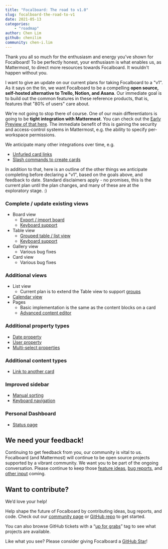 ```yaml
---
title: "Focalboard: The road to v1.0"
slug: focalboard-the-road-to-v1
date: 2021-05-13
categories:
    - "roadmap"
author: Chen Lim
github: chenilim
community: chen-i.lim
---
```


Thank you all so much for the enthusiasm and energy you've shown for Focalboard! To be perfectly honest, your enthusiasm is what enables us, as Mattermost, to direct more resources towards Focalboard. It wouldn't happen without you.

I want to give an update on our current plans for taking Focalboard to a "v1". As it says on the tin, we want Focalboard to be a compelling **open source, self-hosted alternative to Trello, Notion, and Asana**. Our immediate goal is to build out the common features in these reference products, that is, features that "80% of users" care about.

We're not going to stop there of course. One of our main differentiators is going to be **tight integration with Mattermost**. You can check out the [Early Preview of that here](../mattermost-focalboard-early-preview). The immediate benefit of this is gaining the security and access-control systems in Mattermost, e.g. the ability to specify per-workspace permissions.

We anticipate many other integrations over time, e.g.
* [Unfurled card links](https://github.com/mattermost/focalboard/issues/386)
* [Slash commands to create cards](https://github.com/mattermost/focalboard/issues/382)

In addition to that, here is an outline of the other things we anticipate completing before declaring a "v1", based on the goals above, and feedback to date. Standard disclaimers apply - no promises, this is the current plan until the plan changes, and many of these are at the exploratory stage. :)

### Complete / update existing views
* Board view
	* [Export / import board](https://github.com/mattermost/focalboard/issues/261)
	* [Keyboard support](https://github.com/mattermost/focalboard/issues/29)
* Table view
	* [Grouped table / list view](https://github.com/mattermost/focalboard/issues/408)
	* [Keyboard support](https://github.com/mattermost/focalboard/issues/30)
* Gallery view
	* Various bug fixes
* Card view
	* Various bug fixes

### Additional views
* List view
	* Current plan is to extend the Table view to support [groups](https://github.com/mattermost/focalboard/issues/408)
* [Calendar view](https://github.com/mattermost/focalboard/issues/338)
* Pages
	* Basic implementation is the same as the content blocks on a card
	* [Advanced content editor](https://github.com/mattermost/focalboard/issues/166)

### Additional property types
* [Date property](https://github.com/mattermost/focalboard/issues/38)
* [User property](https://github.com/mattermost/focalboard/issues/185)
* [Multi-select properties](https://github.com/mattermost/focalboard/issues/110)

### Additional content types
* [Link to another card](https://github.com/mattermost/focalboard/issues/324)

### Improved sidebar
* [Manual sorting](https://github.com/mattermost/focalboard/issues/299)
* [Keyboard navigation](https://github.com/mattermost/focalboard/issues/28)

### Personal Dashboard
* [Status page](https://github.com/mattermost/focalboard/issues/305)

## We need your feedback!

Continuing to get feedback from you, our community is vital to us. Focalboard (and Mattermost) will continue to be open source projects supported by a vibrant community. We want you to be part of the ongoing conversation. Please continue to keep those [feature ideas](https://github.com/mattermost/focalboard/issues/new/choose), [bug reports](https://github.com/mattermost/focalboard/issues/new/choose), and [other input](https://www.focalboard.com/feedback/) coming.

## Want to contribute?

We’d love your help!

Help shape the future of Focalboard by contributing ideas, bug reports, and code. Check out our [community page](https://mattermost.github.io/focalboard/) or [GitHub repo](https://github.com/mattermost/focalboard) to get started.

You can also browse GitHub tickets with a “[up for grabs](https://github.com/mattermost/focalboard/issues?q=is%3Aissue+is%3Aopen+label%3A%22Up+for+grabs%22)” tag to see what projects are available.

Like what you see? Please consider giving Focalboard a [GitHub Star](https://github.com/mattermost/focalboard)!